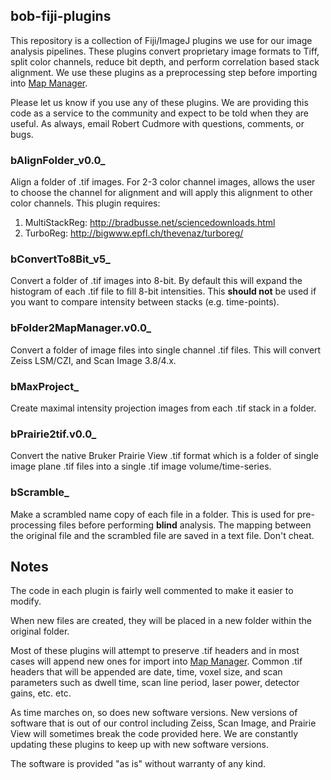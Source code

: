 ## bob-fiji-plugins

This repository is a collection of Fiji/ImageJ plugins we use for our image analysis pipelines. These plugins convert proprietary image formats to Tiff, split color channels, reduce bit depth, and perform correlation based stack alignment. We use these plugins as a preprocessing step before importing into [Map Manager](http://blog.cudmore.io/mapmanager).

Please let us know if you use any of these plugins. We are providing this code as a service to the community and expect to be told when they are useful. As always, email Robert Cudmore with questions, comments, or bugs.

### bAlignFolder_v0.0_

Align a folder of .tif images. For 2-3 color channel images, allows the user to choose the channel for alignment and will apply this alignment to other color channels. This plugin requires:
 1. MultiStackReg: http://bradbusse.net/sciencedownloads.html
 2. TurboReg: http://bigwww.epfl.ch/thevenaz/turboreg/

### bConvertTo8Bit_v5_

Convert a folder of .tif images into 8-bit. By default this will expand the histogram of each .tif file to fill 8-bit intensities. This **should not** be used if you want to compare intensity between stacks (e.g. time-points). 

### bFolder2MapManager.v0.0_

Convert a folder of image files into single channel .tif files. This will convert Zeiss LSM/CZI, and Scan Image 3.8/4.x.

### bMaxProject_

Create maximal intensity projection images from each .tif stack in a folder.

### bPrairie2tif.v0.0_

Convert the native Bruker Prairie View .tif format which is a folder of single image plane .tif files into a single .tif image volume/time-series.

### bScramble_

Make a scrambled name copy of each file in a folder. This is used for pre-processing files before performing **blind** analysis. The mapping between the original file and the scrambled file are saved in a text file. Don't cheat.


## Notes

The code in each plugin is fairly well commented to make it easier to modify.

When new files are created, they will be placed in a new folder within the original folder. 

Most of these plugins will attempt to preserve .tif headers and in most cases will append new ones for import into [Map Manager](http://blog.cudmore.io/mapmanager). Common .tif headers that will be appended are date, time, voxel size, and scan parameters such as dwell time, scan line period, laser power, detector gains, etc. etc.

As time marches on, so does new software versions. New versions of software that is out of our control including Zeiss, Scan Image, and Prairie View will sometimes break the code provided here. We are constantly updating these plugins to keep up with new software versions.

The software is provided "as is" without warranty of any kind.
